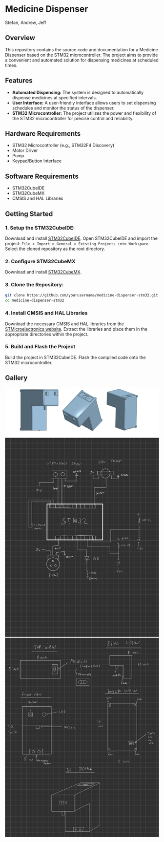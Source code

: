 # Medicine Dispenser

Stefan, Andrew, Jeff


## Overview

This repository contains the source code and documentation for a Medicine Dispenser based on the STM32 microcontroller. The project aims to provide a convenient and automated solution for dispensing medicines at scheduled times.

## Features

- **Automated Dispensing:** The system is designed to automatically dispense medicines at specified intervals.
- **User Interface:** A user-friendly interface allows users to set dispensing schedules and monitor the status of the dispenser.
- **STM32 Microcontroller:** The project utilizes the power and flexibility of the STM32 microcontroller for precise control and reliability.

## Hardware Requirements

- STM32 Microcontroller (e.g., STM32F4 Discovery)
- Motor Driver
- Pump
- Keypad/Button Interface

## Software Requirements

- STM32CubeIDE
- STM32CubeMX
- CMSIS and HAL Libraries

## Getting Started

### 1. **Setup the STM32CubeIDE:**
   Download and install [STM32CubeIDE](https://www.st.com/en/development-tools/stm32cubeide.html).
   Open STM32CubeIDE and import the project:
   `File > Import > General > Existing Projects into Workspace`.
   Select the cloned repository as the root directory.

### 2. **Configure STM32CubeMX**
   Download and install [STM32CubeMX](https://www.st.com/en/development-tools/stm32cubemx.html).
   
### 3. **Clone the Repository:**
   ```bash
git clone https://github.com/yourusername/medicine-dispenser-stm32.git
   cd medicine-dispenser-stm32
```
   
### 4. **Install CMSIS and HAL Libraries**
   Download the necessary CMSIS and HAL libraries from the [STMicroelectronics website](https://www.st.com/).
   Extract the libraries and place them in the appropriate directories within the project.

### 5. **Build and Flash the Project**
   Build the project in STM32CubeIDE.
   Flash the compiled code onto the STM32 microcontroller.

## Gallery

![CAD](Images/CAD.png)
![Schematic](Images/Design%20Document-1.jpg)
![Blueprint](Images/Design%20Document-2.jpg)
